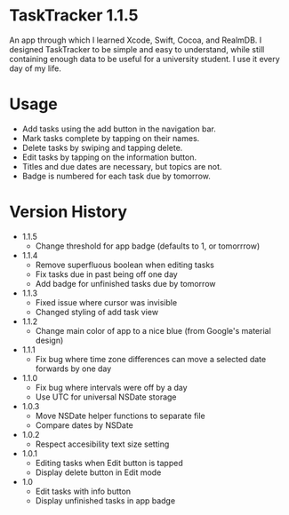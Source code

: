 TaskTracker 1.1.5
===========

An app through which I learned Xcode, Swift, Cocoa, and RealmDB. I designed TaskTracker to be simple and easy to understand, while still containing enough data to be useful for a university student. I use it every day of my life.

Usage
=====

- Add tasks using the add button in the navigation bar.
- Mark tasks complete by tapping on their names.
- Delete tasks by swiping and tapping delete.
- Edit tasks by tapping on the information button.
- Titles and due dates are necessary, but topics are not.
- Badge is numbered for each task due by tomorrow.

Version History
===============

- 1.1.5
	- Change threshold for app badge (defaults to 1, or tomorrrow)
- 1.1.4
	- Remove superfluous boolean when editing tasks
	- Fix tasks due in past being off one day
	- Add badge for unfinished tasks due by tomorrow
- 1.1.3
    - Fixed issue where cursor was invisible
    - Changed styling of add task view
- 1.1.2
    - Change main color of app to a nice blue (from Google's material design)
- 1.1.1
    - Fix bug where time zone differences can move a selected date forwards by one day
- 1.1.0
    - Fix bug where intervals were off by a day
    - Use UTC for universal NSDate storage
- 1.0.3
    - Move NSDate helper functions to separate file
    - Compare dates by NSDate
- 1.0.2
    - Respect accesibility text size setting
- 1.0.1
    - Editing tasks when Edit button is tapped
    - Display delete button in Edit mode
- 1.0
    - Edit tasks with info button
    - Display unfinished tasks in app badge

